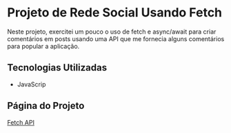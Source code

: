 # Projeto de Rede Social Usando Fetch

Neste projeto, exercitei um pouco o uso de fetch e async/await para criar comentários em posts usando uma API que me fornecia alguns comentários para popular a aplicação.

## Tecnologias Utilizadas

- JavaScrip

## Página do Projeto

[Fetch API](https://fetch-api-ruby.vercel.app/index.html)
